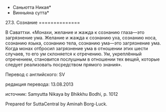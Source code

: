 * Саньютта Никая*
* Винньяна сутта*

27\.3\. Сознание
\=\=\=\=\=\=\=\=\=\=\=\=\=\=

В Саваттхи\. «Монахи, желание и жажда к сознанию глаза—это загрязнение ума\. Желание и жажда к сознанию уха, сознанию носа, сознанию языка, сознанию тела, сознанию ума—это загрязнение ума\. Когда монах отбросил загрязнение ума в отношении этих шести случаев, то его ум склоняется к отречению\. Ум, укреплённый отречением, становится послушным в отношении тех вещей, которые следует реализовать посредством прямого знания»\.

Перевод с английского: SV

редакция перевода: 13\.08\.2013

источник: Samyutta Nikaya by Bhikkhu Bodhi, p\. 1012

Prepared for SuttaCentral by Aminah Borg\-Luck\.